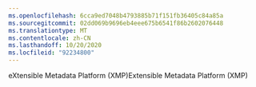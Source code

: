 ```yaml
---
ms.openlocfilehash: 6cca9ed7048b4793885b71f151fb36405c84a85a
ms.sourcegitcommit: 02dd069b9696eb4eee675b6541f86b2602076448
ms.translationtype: MT
ms.contentlocale: zh-CN
ms.lasthandoff: 10/20/2020
ms.locfileid: "92234800"
---
```

<span data-ttu-id="a33ca-101">eXtensible Metadata Platform (XMP)</span><span class="sxs-lookup"><span data-stu-id="a33ca-101">Extensible Metadata Platform (XMP)</span></span>